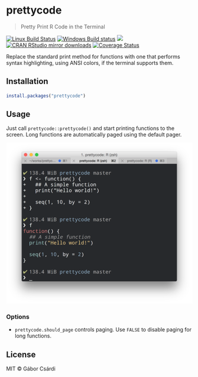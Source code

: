 
# prettycode

> Pretty Print R Code in the Terminal

[![Linux Build Status](https://travis-ci.org/r-lib/prettycode.svg?branch=main)](https://travis-ci.org/r-lib/prettycode)
[![Windows Build status](https://ci.appveyor.com/api/projects/status/github/r-lib/prettycode?svg=true)](https://ci.appveyor.com/project/gaborcsardi/prettycode)
[![](http://www.r-pkg.org/badges/version/prettycode)](http://www.r-pkg.org/pkg/prettycode)
[![CRAN RStudio mirror downloads](http://cranlogs.r-pkg.org/badges/prettycode)](http://www.r-pkg.org/pkg/prettycode)
[![Coverage Status](https://img.shields.io/codecov/c/github/r-lib/prettycode/main.svg)](https://codecov.io/github/r-lib/prettycode?branch=main)

Replace the standard print method for functions with one that performs
syntax highlighting, using ANSI colors, if the terminal supports them.

## Installation

```r
install.packages("prettycode")
```

## Usage

Just call `prettycode::prettycode()` and start printing functions to the
screen. Long functions are automatically paged using the default pager.

![](/screenshot.png)

### Options

  - `prettycode.should_page` controls paging. Use `FALSE` to disable paging for long functions.

## License

MIT © Gábor Csárdi
